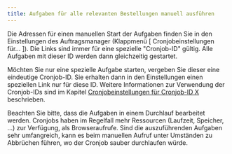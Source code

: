 ```yaml
---
title: Aufgaben für alle relevanten Bestellungen manuell ausführen
---
```


Die Adressen für einen manuellen Start der Aufgaben finden Sie in den Einstellungen des Auftragsmanager (Klappmenü [ Cronjobeinstellungen für... ]). Die Links sind immer für eine spezielle "Cronjob-ID" gültig. Alle Aufgaben mit dieser ID werden dann gleichzeitig gestartet.

Möchten Sie nur eine spezielle Aufgabe starten, vergeben Sie dieser eine eindeutige Cronjob-ID. Sie erhalten dann in den Einstellungen einen speziellen Link nur für diese ID. Weitere Informationen zur Verwendung der Cronjob-IDs sind im Kapitel [Cronjobeinstellungen für Cronjob-ID X](020_Einstellungen/040_Cronjobeinstellungen_fuer_Cronjob-ID.md) beschrieben.

Beachten Sie bitte, dass die Aufgaben in einem Durchlauf bearbeitet werden. Cronjobs haben im Regelfall mehr Ressourcen (Laufzeit, Speicher, ...) zur Verfügung, als Browseraufrufe. Sind die auszuführenden Aufgaben sehr umfangreich, kann es beim manuellen Aufruf unter Umständen zu Abbrüchen führen, wo der Cronjob sauber durchlaufen würde.
